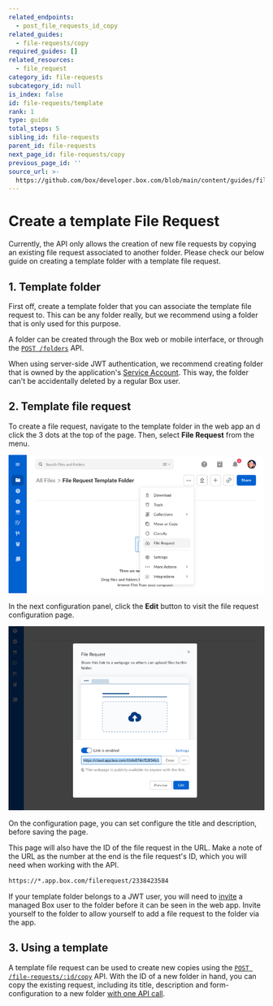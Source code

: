 ```yaml
---
related_endpoints:
  - post_file_requests_id_copy
related_guides:
  - file-requests/copy
required_guides: []
related_resources:
  - file_request
category_id: file-requests
subcategory_id: null
is_index: false
id: file-requests/template
rank: 1
type: guide
total_steps: 5
sibling_id: file-requests
parent_id: file-requests
next_page_id: file-requests/copy
previous_page_id: ''
source_url: >-
  https://github.com/box/developer.box.com/blob/main/content/guides/file-requests/1-template.md
---
```

# Create a template File Request

Currently, the API only allows the creation of new file requests by copying an
existing file request associated to another folder. Please check our below
guide on creating a template folder with a template file request.

## 1. Template folder

First off, create a template folder that you can associate the template file
request to. This can be any folder really, but we recommend using a
folder that is only used for this purpose.

A folder can be created through the Box web or mobile interface, or through the
[`POST /folders`](e://post_folders) API.

<Message notice>

When using server-side JWT authentication, we recommend creating folder that
is owned by the application's
[Service Account](g://getting-started/user-types/service-account/). This way,
the folder can't be accidentally deleted by a regular Box user.

</Message>

## 2. Template file request

To create a file request, navigate to the template folder in the web app an
d click the 3 dots at the top of the page. Then, select **File Request** from
the menu.

<ImageFrame center shadow>

![Create a file request](./images/create.png)

</ImageFrame>

In the next configuration panel, click the **Edit** button to visit the file
request configuration page.

<ImageFrame center shadow>

![Edit a file request](./images/edit.png)

</ImageFrame>

On the configuration page, you can set configure the title and description,
before saving the page.

This page will also have the ID of the file request in the URL. Make a note of
the URL as the number at the end is the file request's ID, which you will need
when working with the API.

```sh
https://*.app.box.com/filerequest/2338423584
```

<Message warning>

If your template folder belongs to a JWT user, you will need to
[invite](e://post-collaborations) a managed Box user to the folder before
it can be seen in the web app. Invite yourself to the folder to allow yourself
to add a file request to the folder via the app.

</Message>

## 3. Using a template

A template file request can be used to create new copies using the
[`POST /file-requests/:id/copy`](e://post_file_requests_id_copy)
API. With the ID of a new folder in hand, you can copy the existing
request, including its title, description and form-configuration
to a new folder [with one API call](g://file-requests/copy).